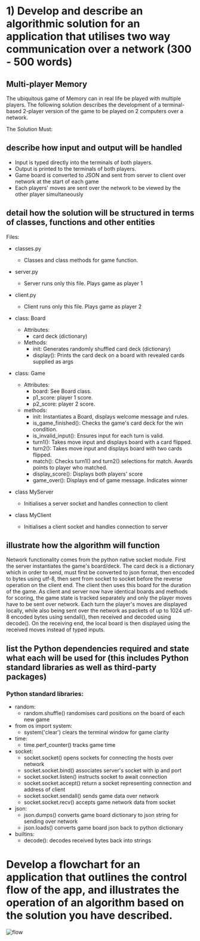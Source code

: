 # 1) Develop and describe an algorithmic solution for an application that utilises two way communication over a network (300 - 500 words)
## Multi-player Memory
The ubiquitous game of Memory can in real life be played with multiple players.
The following solution describes the development of a terminal-based 2-player
version of the game to be played on 2 computers over a network.
    

The Solution Must:
## describe how input and output will be handled
 - Input is typed directly into the terminals of both players. 
 - Output is printed to the terminals of both players.
 - Game board is converted to JSON and sent from server to client over network at the start of each game
 - Each players' moves are sent over the network to be viewed by the other player simultaneously

## detail how the solution will be structured in terms of classes, functions and other entities
Files:
  - classes.py
    - Classes and class methods for game function.
  - server.py
    - Server runs only this file. Plays game as player 1
  - client.py
    - Client runs only this file. Plays game as player 2

 - class: Board
   - Attributes:
     - card deck (dictionary)
   - Methods:
     - init: Generates randomly shuffled card deck (dictionary)
     - display(): Prints the card deck on a board with revealed cards supplied as args

 - class: Game
   - Attributes:
     - board: See Board class.
     - p1_score: player 1 score.
     - p2_score: player 2 score.
   - methods:
     - init: Instantiates a Board, displays welcome message and rules.
     - is_game_finished(): Checks the game's card deck for the win condition.
     - is_invalid_input(): Ensures input for each turn is valid.
     - turn1(): Takes move input and displays board with a card flipped.
     - turn2(): Takes move input and displays board with two cards flipped.
     - match(): Checks turn1() and turn2() selections for match. Awards points to player who matched.
     - display_score(): Displays both players' score
     - game_over(): Displays end of game message. Indicates winner

 - class MyServer
   - Initialises a server socket and handles connection to client

 - class MyClient
   - Initialises a client socket and handles connection to server


## illustrate how the algorithm will function
Network functionality comes from the python native socket module.
First the server instantiates the game's board/deck. The card deck is a dictionary which in order to send,
must first be converted to json format, then encoded to bytes using utf-8, then sent from socket to socket
before the reverse operation on the client end. The client then uses this board for the duration of the game.
As client and server now have identical boards and methods for scoring, the game state is tracked separately and only the player moves have to be sent over network.
Each turn the player's moves are displayed locally, while also being sent over the network
as packets of up to 1024 utf-8 encoded bytes using sendall(), then received and decoded using decode(). On the receiving end, the local board is then displayed using the received moves instead of typed inputs.


## list the Python dependencies required and state what each will be used for (this includes Python standard libraries as well as third-party packages)

### Python standard libraries:
 - random:
   - random.shuffle() randomises card positions on the board of each new game 
 - from os import system:
   - system('clear') clears the terminal window for game clarity
 - time:
   - time.perf_counter() tracks game time
 - socket:
   - socket.socket() opens sockets for connecting the hosts over network
   - socket.socket.bind() associates server's socket with ip and port
   - socket.socket.listen() instructs socket to await connection 
   - socket.socket.accept() return a socket representing connection and address of client
   - socket.socket.sendall() sends game data over network
   - socket.socket.recv() accepts game network data from socket 
 - json:
   - json.dumps() converts game board dictionary to json string for sending over network
   - json.loads() converts game board json back to python dictionary 
 - builtins:
   - decode(): decodes received bytes back into strings


# Develop a flowchart for an application that outlines the control flow of the app, and illustrates the operation of an algorithm based on the solution you have described.

![flow](./network_memory.png)